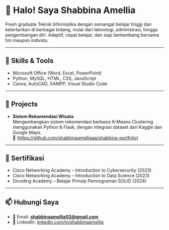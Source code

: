 # 🌸 Halo! Saya Shabbina Amellia

Fresh graduate Teknik Informatika dengan semangat belajar tinggi dan ketertarikan di berbagai bidang, mulai dari teknologi, administrasi, hingga pengembangan diri. Adaptif, cepat belajar, dan siap berkembang bersama tim maupun individu.

---

## 🔧 Skills & Tools
- Microsoft Office (Word, Excel, PowerPoint)  
- Python, MySQL, HTML, CSS, JavaScript  
- Canva, AutoCAD, XAMPP, Visual Studio Code  

---

## 📌 Projects
- **Sistem Rekomendasi Wisata**  
  Mengembangkan sistem rekomendasi berbasis K-Means Clustering menggunakan Python & Flask, dengan integrasi dataset dari Kaggle dan Google Maps.  
  🔗 (https://github.com/shabbinaamelliaaa/shabbina-portfolio)

---

## 📜 Sertifikasi
- Cisco Networking Academy – Introduction to Cybersecurity (2023)  
- Cisco Networking Academy – Introduction to Data Science (2023)  
- Dicoding Academy – Belajar Prinsip Pemrograman SOLID (2024)  

---

## 📫 Hubungi Saya
- 📧 Email: **shabbinaamellia02@gmail.com**  
- 💼 LinkedIn: [linkedin.com/in/shabbinaamellia](https://www.linkedin.com/in/shabbinaamellia-64b1n4/)  
